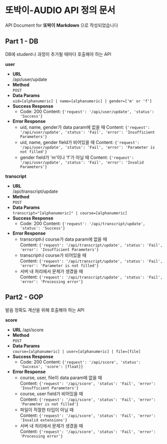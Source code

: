# 또박이-AUDIO API 정의 문서

API Document for **또박이**
**Markdown** 으로 작성되었습니다   


## Part 1 - DB

DB에 student나 과정이 추가될 때마다 호출해야 하는 API

**user**   

* **URL**   
    /api/user/update
* **Method**   
    `POST`
* **Data Params**   
    `uid=[alphanumeric] | name=[alphanumeric] | gender=['m' or 'f']` 
* **Success Response**   
    * Code: 200
      Content: `{'request': '/api/user/update', 'status': 'Success'}`
* **Error Response**   
    * uid, name, gender가 data param에 없을 때
      Content: `{'request': '/api/user/update', 'status': 'Fail', 'error': 'Insufficient Parameters'}`
    * uid, name, gender field가 비어있을 때
      Content: `{'request': '/api/user/update', 'status': 'Fail', 'error': 'Parameter is not filled'}`
    * gender field가 'm'이나 'f'가 아닐 때
      Content: `{'request': '/api/user/update', 'status': 'Fail', 'error': 'Invalid Parameters'}`

**transcript**   

* **URL**   
    /api/transcript/update
* **Method**   
    `POST`
* **Data Params**   
    `transcript="[alphanumeric]" | course=[alphanumeric]`
* **Success Response**   
    * Code: 200
      Content: `{'request': '/api/transcript/update', 'status': 'Success'}`
* **Error Response**   
    * transcript나 course가 data param에 없을 때   
      Content: `{'request': '/api/transcript/update', 'status': 'Fail', 'error': 'Insufficient Parameters'}`
    * transcript나 course가 비어있을 때   
      Content: `{'request': '/api/transcript/update', 'status': 'Fail', 'error': 'Parameter is not filled'}`
    * 서버 내 처리에서 문제가 생겼을 때   
      Content: `{'request': '/api/transcript/update', 'status': 'Fail', 'error': 'Processing error'}`

## Part2 - GOP

발음 정확도 계산을 위해 호출해야 하는 API

**score**   

* **URL**
    /api/score
* **Method**   
    `POST`
* **Data Params**   
    `course=[alphanumeric] | user=[alphanumeric] | file=[file]` 
* **Success Response**   
    * Code: 200
      Content: `{'request': '/api/score', 'status': 'Success', 'score': [float]}`
* **Error Response**   
    * course, user, file이 data param에 없을 때   
      Content: `{'request': '/api/score', 'status': 'Fail', 'error': 'Insufficient Parameters'}`
    * course, user field가 비어있을 때   
      Content: `{'request': '/api/score', 'status': 'Fail', 'error': 'Parameter is not filled'}`
    * 파일이 적절한 타입이 아닐 때   
      Content: `{'request': '/api/score', 'status': 'Fail', 'error': 'Invalid extensions'}`
    * 서버 내 처리에서 문제가 생겼을 때   
      Content: `{'request': '/api/score', 'status': 'Fail', 'error': 'Processing error'}`